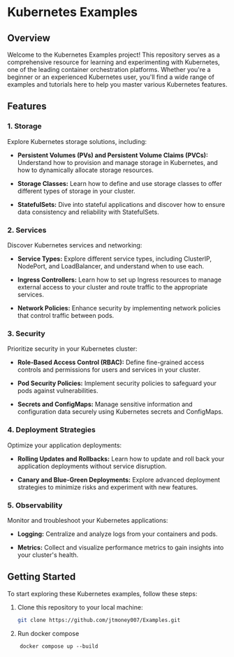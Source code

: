 # Kubernetes Examples

## Overview

Welcome to the Kubernetes Examples project! This repository serves as a comprehensive resource for learning and experimenting with Kubernetes, one of the leading container orchestration platforms. Whether you're a beginner or an experienced Kubernetes user, you'll find a wide range of examples and tutorials here to help you master various Kubernetes features.

## Features

### 1. **Storage**

Explore Kubernetes storage solutions, including:

- **Persistent Volumes (PVs) and Persistent Volume Claims (PVCs):** Understand how to provision and manage storage in Kubernetes, and how to dynamically allocate storage resources.

- **Storage Classes:** Learn how to define and use storage classes to offer different types of storage in your cluster.

- **StatefulSets:** Dive into stateful applications and discover how to ensure data consistency and reliability with StatefulSets.

### 2. **Services**

Discover Kubernetes services and networking:

- **Service Types:** Explore different service types, including ClusterIP, NodePort, and LoadBalancer, and understand when to use each.

- **Ingress Controllers:** Learn how to set up Ingress resources to manage external access to your cluster and route traffic to the appropriate services.

- **Network Policies:** Enhance security by implementing network policies that control traffic between pods.

### 3. **Security**

Prioritize security in your Kubernetes cluster:

- **Role-Based Access Control (RBAC):** Define fine-grained access controls and permissions for users and services in your cluster.

- **Pod Security Policies:** Implement security policies to safeguard your pods against vulnerabilities.

- **Secrets and ConfigMaps:** Manage sensitive information and configuration data securely using Kubernetes secrets and ConfigMaps.

### 4. **Deployment Strategies**

Optimize your application deployments:

- **Rolling Updates and Rollbacks:** Learn how to update and roll back your application deployments without service disruption.

- **Canary and Blue-Green Deployments:** Explore advanced deployment strategies to minimize risks and experiment with new features.

### 5. **Observability**

Monitor and troubleshoot your Kubernetes applications:

- **Logging:** Centralize and analyze logs from your containers and pods.

- **Metrics:** Collect and visualize performance metrics to gain insights into your cluster's health.

## Getting Started

To start exploring these Kubernetes examples, follow these steps:

1. Clone this repository to your local machine:

   ```bash
   git clone https://github.com/jtmoney007/Examples.git
	```
	
2. Run docker compose 
```
	docker compose up --build
```

